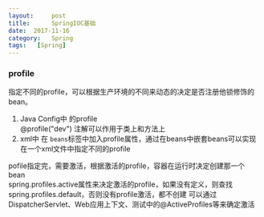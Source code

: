 ```yaml
---
layout:     post
title:      SpringIOC基础
date:  2017-11-16
category:   Spring
tags:   [Spring]
---
```

### profile
指定不同的profile，可以根据生产环境的不同来动态的决定是否注册他锁修饰的bean。
1. Java Config中 的profile  
@profile("dev")  注解可以作用于类上和方法上
2. xml中
在 `beans`标签中加入profile属性，通过在beans中嵌套beans可以实现在一个xml文件中指定不同的profile  
  
pofile指定完，需要激活，根据激活的profile，容器在运行时决定创建那一个bean  
spring.profiles.active属性来决定激活的profile，如果没有定义，则查找spring.profiles.default，否则没有profile激活，都不创建
可以通过DispatcherServlet、Web应用上下文、测试中的@ActiveProfiles等来确定激活

### 